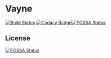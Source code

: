 # Vayne

[![Build Status](https://travis-ci.com/conan17/Vayne.svg?branch=master)](https://travis-ci.com/conan17/Vayne) [![Codacy Badge](https://api.codacy.com/project/badge/Grade/e6e96018bb3647b6aba64a0c228661d9)](https://www.codacy.com/manual/liyinancoder_2/Vayne?utm_source=github.com&amp;utm_medium=referral&amp;utm_content=conan17/Vayne&amp;utm_campaign=Badge_Grade)[![FOSSA Status](https://app.fossa.io/api/projects/git%2Bgithub.com%2Fconan17%2FVayne.svg?type=shield)](https://app.fossa.io/projects/git%2Bgithub.com%2Fconan17%2FVayne?ref=badge_shield)


## License
[![FOSSA Status](https://app.fossa.io/api/projects/git%2Bgithub.com%2Fconan17%2FVayne.svg?type=large)](https://app.fossa.io/projects/git%2Bgithub.com%2Fconan17%2FVayne?ref=badge_large)